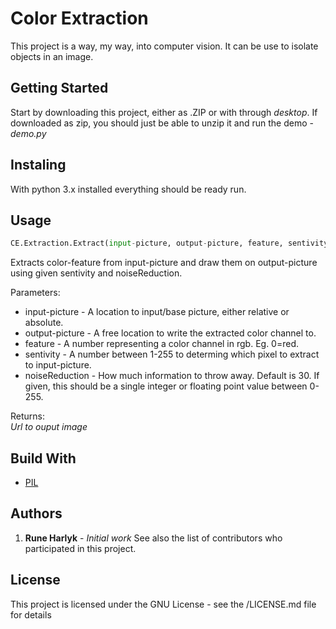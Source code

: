 # Color Extraction
This project is a way, my way, into computer vision. It can be use to isolate objects in an image.

## Getting Started
Start by downloading this project, either as .ZIP or with through *desktop*.
If downloaded as zip, you should just be able to unzip it and run the demo - *demo.py*

## Instaling
With python 3.x installed everything should be ready run.

## Usage
```python
CE.Extraction.Extract(input-picture, output-picture, feature, sentivity, noiseReduction=30)
```
Extracts color-feature from input-picture and draw them on output-picture using given sentivity and noiseReduction.

Parameters:
* input-picture -  A location to input/base picture, either relative or absolute.
* output-picture -  A free location to write the extracted color channel to.
* feature - A number representing a color channel in rgb. Eg. 0=red. 
* sentivity - A number between 1-255 to determing which pixel to extract to input-picture.
* noiseReduction - How much information to throw away. Default is 30. If given, this should be a single integer or floating point value between 0-255.

Returns:	
*Url to ouput image*

## Build With
* [PIL](http://www.pythonware.com/products/pil/)

## Authors
1. **Rune Harlyk** - *Initial work*
See also the list of contributors who participated in this project.

## License
This project is licensed under the GNU License - see the /LICENSE.md file for details
